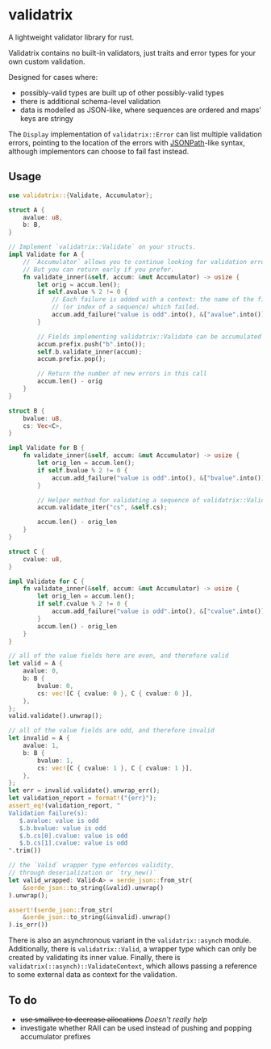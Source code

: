 # validatrix

A lightweight validator library for rust.

Validatrix contains no built-in validators, just traits and error types for your own custom validation.

Designed for cases where:

- possibly-valid types are built up of other possibly-valid types
- there is additional schema-level validation
- data is modelled as JSON-like, where sequences are ordered and maps' keys are stringy

The `Display` implementation of `validatrix::Error` can list multiple validation errors,
pointing to the location of the errors with [JSONPath](https://jsonpath.com/)-like syntax,
although implementors can choose to fail fast instead.

## Usage

```rust
use validatrix::{Validate, Accumulator};

struct A {
    avalue: u8,
    b: B,
}

// Implement `validatrix::Validate` on your structs.
impl Validate for A {
    // `Accumulator` allows you to continue looking for validation errors after the first.
    // But you can return early if you prefer.
    fn validate_inner(&self, accum: &mut Accumulator) -> usize {
        let orig = accum.len();
        if self.avalue % 2 != 0 {
            // Each failure is added with a context: the name of the field
            // (or index of a sequence) which failed.
            accum.add_failure("value is odd".into(), &["avalue".into()]);
        }

        // Fields implementing validatrix::Validate can be accumulated too.
        accum.prefix.push("b".into());
        self.b.validate_inner(accum);
        accum.prefix.pop();

        // Return the number of new errors in this call
        accum.len() - orig
    }
}

struct B {
    bvalue: u8,
    cs: Vec<C>,
}

impl Validate for B {
    fn validate_inner(&self, accum: &mut Accumulator) -> usize {
        let orig_len = accum.len();
        if self.bvalue % 2 != 0 {
            accum.add_failure("value is odd".into(), &["bvalue".into()]);
        }

        // Helper method for validating a sequence of validatrix::Validate structs
        accum.validate_iter("cs", &self.cs);

        accum.len() - orig_len
    }
}

struct C {
    cvalue: u8,
}

impl Validate for C {
    fn validate_inner(&self, accum: &mut Accumulator) -> usize {
        let orig_len = accum.len();
        if self.cvalue % 2 != 0 {
            accum.add_failure("value is odd".into(), &["cvalue".into()]);
        }
        accum.len() - orig_len
    }
}

// all of the value fields here are even, and therefore valid
let valid = A {
    avalue: 0,
    b: B {
        bvalue: 0,
        cs: vec![C { cvalue: 0 }, C { cvalue: 0 }],
    },
};
valid.validate().unwrap();

// all of the value fields are odd, and therefore invalid
let invalid = A {
    avalue: 1,
    b: B {
        bvalue: 1,
        cs: vec![C { cvalue: 1 }, C { cvalue: 1 }],
    },
};
let err = invalid.validate().unwrap_err();
let validation_report = format!("{err}");
assert_eq!(validation_report, "
Validation failure(s):
   $.avalue: value is odd
   $.b.bvalue: value is odd
   $.b.cs[0].cvalue: value is odd
   $.b.cs[1].cvalue: value is odd
".trim())

// the `Valid` wrapper type enforces validity,
// through deserialization or `try_new()`
let valid_wrapped: Valid<A> = serde_json::from_str(
    &serde_json::to_string(&valid).unwrap()
).unwrap();

assert!(serde_json::from_str(
    &serde_json::to_string(&invalid).unwrap()
).is_err())
```

There is also an asynchronous variant in the `validatrix::asynch` module.
Additionally, there is `validatrix::Valid`,
a wrapper type which can only be created by validating its inner value.
Finally, there is `validatrix(::asynch)::ValidateContext`,
which allows passing a reference to some external data as context for the validation.

## To do

- ~~use smallvec to decrease allocations~~ _Doesn't really help_
- investigate whether RAII can be used instead of pushing and popping accumulator prefixes
